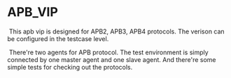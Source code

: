 # APB_VIP

​		This apb vip is designed for APB2, APB3, APB4 protocols. The verison can be configured in the testcase level.

​		There're two agents for APB protocol. The test environment is simply connected by one master agent and one slave agent. And there're some simple tests for checking out the protocols.
